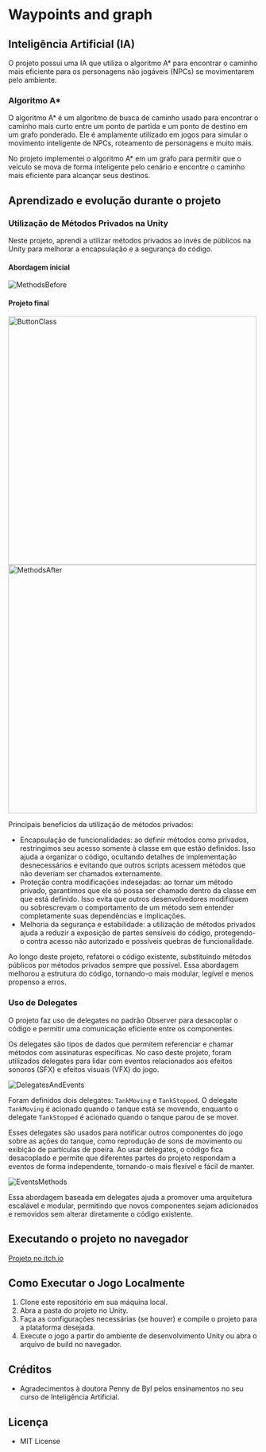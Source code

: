# Waypoints and graph

## Inteligência Artificial (IA)

O projeto possui uma IA que utiliza o algoritmo A* para encontrar o caminho mais eficiente para os personagens não jogáveis (NPCs) se movimentarem pelo ambiente.

### Algoritmo A*

O algoritmo A* é um algoritmo de busca de caminho usado para encontrar o caminho mais curto entre um ponto de partida e um ponto de destino em um grafo ponderado. Ele é amplamente utilizado em jogos para simular o movimento inteligente de NPCs, roteamento de personagens e muito mais.

No projeto implementei o algoritmo A* em um grafo para permitir que o veículo se mova de forma inteligente pelo cenário e encontre o caminho mais eficiente para alcançar seus destinos.

## Aprendizado e evolução durante o projeto
### Utilização de Métodos Privados na Unity

Neste projeto, aprendi a utilizar métodos privados ao invés de públicos na Unity para melhorar a encapsulação e a segurança do código.

#### Abordagem inicial

![MethodsBefore](Assets/Resources/Images/MethodsBefore.png)

#### Projeto final

<div>
  <img src="Assets/Resources/Images/ButtonsClass.png" alt="ButtonClass" width="500" />
  <img src="Assets/Resources/Images/MethodsAfter.png" alt="MethodsAfter" width="500" />
</div>

Principais benefícios da utilização de métodos privados:

- Encapsulação de funcionalidades: ao definir métodos como privados, restringimos seu acesso somente à classe em que estão definidos. Isso ajuda a organizar o código, ocultando detalhes de implementação desnecessários e evitando que outros scripts acessem métodos que não deveriam ser chamados externamente.
- Proteção contra modificações indesejadas: ao tornar um método privado, garantimos que ele só possa ser chamado dentro da classe em que está definido. Isso evita que outros desenvolvedores modifiquem ou sobrescrevam o comportamento de um método sem entender completamente suas dependências e implicações.
- Melhoria da segurança e estabilidade: a utilização de métodos privados ajuda a reduzir a exposição de partes sensíveis do código, protegendo-o contra acesso não autorizado e possíveis quebras de funcionalidade.

Ao longo deste projeto, refatorei o código existente, substituindo métodos públicos por métodos privados sempre que possível. Essa abordagem melhorou a estrutura do código, tornando-o mais modular, legível e menos propenso a erros.

### Uso de Delegates

O projeto faz uso de delegates no padrão Observer para desacoplar o código e permitir uma comunicação eficiente entre os componentes. 

Os delegates são tipos de dados que permitem referenciar e chamar métodos com assinaturas específicas. No caso deste projeto, foram utilizados delegates para lidar com eventos relacionados aos efeitos sonoros (SFX) e efeitos visuais (VFX) do jogo.

![DelegatesAndEvents](Assets/Resources/Images/DelegatesAndEvents.png)

Foram definidos dois delegates: `TankMoving` e `TankStopped`. O delegate `TankMoving` é acionado quando o tanque está se movendo, enquanto o delegate `TankStopped` é acionado quando o tanque parou de se mover. 

Esses delegates são usados para notificar outros componentes do jogo sobre as ações do tanque, como reprodução de sons de movimento ou exibição de partículas de poeira. Ao usar delegates, o código fica desacoplado e permite que diferentes partes do projeto respondam a eventos de forma independente, tornando-o mais flexível e fácil de manter.

![EventsMethods](Assets/Resources/Images/EventsMethods.png)

Essa abordagem baseada em delegates ajuda a promover uma arquitetura escalável e modular, permitindo que novos componentes sejam adicionados e removidos sem alterar diretamente o código existente.

## Executando o projeto no navegador
[Projeto no itch.io](https://lordfrazao.itch.io/ai-with-graph)

## Como Executar o Jogo Localmente

1. Clone este repositório em sua máquina local.
2. Abra a pasta do projeto no Unity.
3. Faça as configurações necessárias (se houver) e compile o projeto para a plataforma desejada.
4. Execute o jogo a partir do ambiente de desenvolvimento Unity ou abra o arquivo de build no navegador.


## Créditos

- Agradecimentos à doutora Penny de Byl pelos ensinamentos no seu curso de Inteligência Artificial.

## Licença

- MIT License
